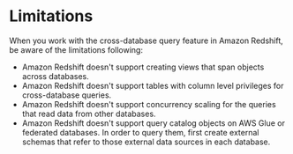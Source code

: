 # Limitations<a name="cross-database_limitation"></a>

When you work with the cross\-database query feature in Amazon Redshift, be aware of the limitations following:
+ Amazon Redshift doesn't support creating views that span objects across databases\.
+ Amazon Redshift doesn't support tables with column level privileges for cross\-database queries\.
+ Amazon Redshift doesn't support concurrency scaling for the queries that read data from other databases\.
+ Amazon Redshift doesn't support query catalog objects on AWS Glue or federated databases\. In order to query them, first create external schemas that refer to those external data sources in each database\.